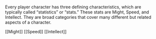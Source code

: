 Every player character has three defining characteristics, which are typically called “statistics” or “stats.” These stats are Might, Speed, and Intellect. They are broad categories that cover many different but related aspects of a character.

[[Might]] [[Speed]] [[Intellect]]